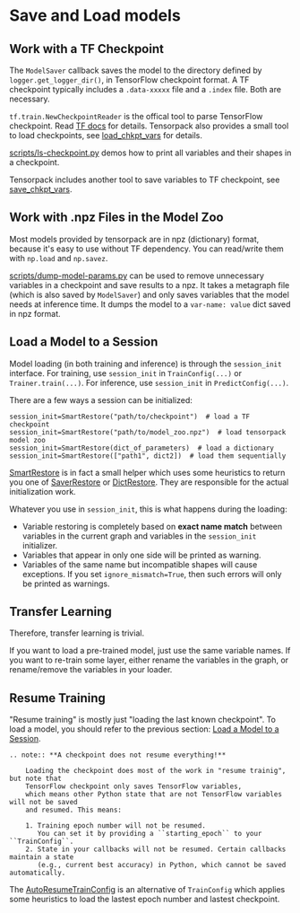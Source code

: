 
# Save and Load models

## Work with a TF Checkpoint

The `ModelSaver` callback saves the model to the directory defined by `logger.get_logger_dir()`,
in TensorFlow checkpoint format.
A TF checkpoint typically includes a `.data-xxxxx` file and a `.index` file.
Both are necessary.

`tf.train.NewCheckpointReader` is the offical tool to parse TensorFlow checkpoint.
Read [TF docs](https://www.tensorflow.org/api_docs/python/tf/train/NewCheckpointReader) for details.
Tensorpack also provides a small tool to load checkpoints, see
[load_chkpt_vars](../modules/tfutils.html#tensorpack.tfutils.varmanip.load_chkpt_vars)
for details.

[scripts/ls-checkpoint.py](../scripts/ls-checkpoint.py)
demos how to print all variables and their shapes in a checkpoint.

Tensorpack includes another tool to save variables to TF checkpoint, see
[save_chkpt_vars](../modules/tfutils.html#tensorpack.tfutils.varmanip.save_chkpt_vars).

## Work with .npz Files in the Model Zoo

Most models provided by tensorpack are in npz (dictionary) format,
because it's easy to use without TF dependency.
You can read/write them with `np.load` and `np.savez`.

[scripts/dump-model-params.py](../scripts/dump-model-params.py) can be used to remove unnecessary variables in a checkpoint
and save results to a npz.
It takes a metagraph file (which is also saved by `ModelSaver`) and only saves variables that the model needs at inference time.
It dumps the model to a `var-name: value` dict saved in npz format.

## Load a Model to a Session

Model loading (in both training and inference) is through the `session_init` interface.
For training, use `session_init` in `TrainConfig(...)` or `Trainer.train(...)`.
For inference, use `session_init` in `PredictConfig(...)`.

There are a few ways a session can be initialized:
```
session_init=SmartRestore("path/to/checkpoint")  # load a TF checkpoint
session_init=SmartRestore("path/to/model_zoo.npz")  # load tensorpack model zoo
session_init=SmartRestore(dict_of_parameters)  # load a dictionary
session_init=SmartRestore(["path1", dict2])  # load them sequentially
```

[SmartRestore](../modules/tfutils.html#tensorpack.tfutils.sessinit.SmartRestore)
is in fact a small helper which uses some heuristics to return you one of 
[SaverRestore](../modules/tfutils.html#tensorpack.tfutils.sessinit.SaverRestore) or
[DictRestore](../modules/tfutils.html#tensorpack.tfutils.sessinit.DictRestore).
They are responsible for the actual initialization work.

Whatever you use in `session_init`, this is what happens during the loading:

* Variable restoring is completely based on __exact name match__ between
	variables in the current graph and variables in the `session_init` initializer.
* Variables that appear in only one side will be printed as warning.
* Variables of the same name but incompatible shapes will cause exceptions.
  If you set `ignore_mismatch=True`, then such errors will only be printed as warnings.

## Transfer Learning

Therefore, transfer learning is trivial.

If you want to load a pre-trained model, just use the same variable names.
If you want to re-train some layer, either rename the variables in the
graph, or rename/remove the variables in your loader.


## Resume Training

"Resume training" is mostly just "loading the last known checkpoint".
To load a model, you should refer to the previous section: [Load a Model to a Session](#load-a-model-to-a-session).

```eval_rst
.. note:: **A checkpoint does not resume everything!**

    Loading the checkpoint does most of the work in "resume trainig", but note that
    TensorFlow checkpoint only saves TensorFlow variables,
    which means other Python state that are not TensorFlow variables will not be saved
    and resumed. This means:

    1. Training epoch number will not be resumed.
       You can set it by providing a ``starting_epoch`` to your ``TrainConfig``.
    2. State in your callbacks will not be resumed. Certain callbacks maintain a state
       (e.g., current best accuracy) in Python, which cannot be saved automatically.
```

The [AutoResumeTrainConfig](../modules/train.html#tensorpack.train.AutoResumeTrainConfig)
is an alternative of `TrainConfig` which applies some heuristics to load the lastest epoch number and lastest checkpoint.
